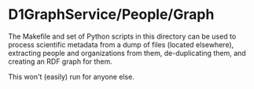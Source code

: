 # D1GraphService/People/Graph

The Makefile and set of Python scripts in this directory can be used to process
scientific metadata from a dump of files (located elsewhere), extracting people
and organizations from them, de-duplicating them, and creating an RDF graph for
them.

This won't (easily) run for anyone else.

